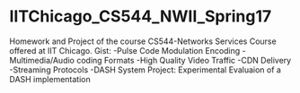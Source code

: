 # IITChicago_CS544_NWII_Spring17
Homework and Project of the course CS544-Networks Services Course offered at IIT Chicago.
Gist:
-Pulse Code Modulation Encoding
-Multimedia/Audio coding Formats
-High Quality Video Traffic
-CDN Delivery
-Streaming Protocols
-DASH System
Project: Experimental Evaluaion of a DASH implementation

